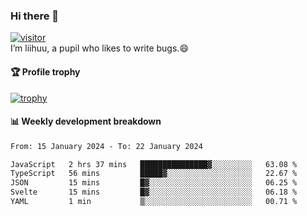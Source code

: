 ### Hi there 👋
[![visitor](https://visitor-badge.glitch.me/badge?page_id=liihuu&right_color=blue)](https://github.com/liihuu)<br>
I’m liihuu, a pupil who likes to write bugs.😄


#### 🏆 Profile trophy
[![trophy](https://github-profile-trophy.vercel.app?username=liihuu&margin-w=16&margin-h=16&rank=-C,-B)](https://github.com/liihuu)


#### 📊 Weekly development breakdown
<!--START_SECTION:waka-->

```txt
From: 15 January 2024 - To: 22 January 2024

JavaScript   2 hrs 37 mins   ███████████████▓░░░░░░░░░   63.08 %
TypeScript   56 mins         █████▓░░░░░░░░░░░░░░░░░░░   22.67 %
JSON         15 mins         █▓░░░░░░░░░░░░░░░░░░░░░░░   06.25 %
Svelte       15 mins         █▓░░░░░░░░░░░░░░░░░░░░░░░   06.18 %
YAML         1 min           ▒░░░░░░░░░░░░░░░░░░░░░░░░   00.71 %
```

<!--END_SECTION:waka-->

<!--
**liihuu/liihuu** is a ✨ _special_ ✨ repository because its `README.md` (this file) appears on your GitHub profile.

Here are some ideas to get you started:

- 🔭 I’m currently working on ...
- 🌱 I’m currently learning ...
- 👯 I’m looking to collaborate on ...
- 🤔 I’m looking for help with ...
- 💬 Ask me about ...
- 📫 How to reach me: ...
- 😄 Pronouns: ...
- ⚡ Fun fact: ...
-->
